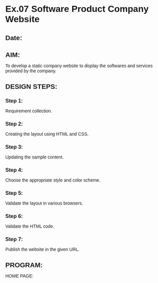 # Ex.07 Software Product Company Website
## Date:

## AIM:
To develop a static company website to display the softwares and services provided by the company.

## DESIGN STEPS:

### Step 1:
Requirement collection.

### Step 2:
Creating the layout using HTML and CSS.

### Step 3:
Updating the sample content.

### Step 4:
Choose the appropriate style and color scheme.

### Step 5:
Validate the layout in various browsers.

### Step 6:
Validate the HTML code.

### Step 7:
Publish the website in the given URL.

## PROGRAM:
HOME PAGE:
<html>
    <head>
        <meta name="viewport" content="width=device-width, initial-scale=1.0">
        <title> Automobiles Development Indutry </title>
        <style type="text/css">
            * {
                margin: 0;
                padding: 0;
                font-family: Arial, Helvetica, sans-serif, Helvetica, sans-serif;
            }
            .banner {
                width: 100%;
                height: 100vh;
                background :rgb(156, 104, 32);
                background-size: cover;
                background-position: center;
            }
            .navbar {
                width: 85%;
                margin: auto;
                padding: 35px 0;
                display: flex;
                align-items: center;
                justify-content: space-between;
            }
            .bg-HOME {
                border: 1px;
                padding: 10px;
                color: rgb(112, 103, 213);
                background-color:#0c3f17;
                border-radius: 30px;
            }
            .logo {
                color:rgba(0, 0, 0, 0.564);
                font-size: 40px;
                font-weight: 700;
                letter-spacing: 3px;
            
            }
            span {
                color: rgb(187, 184, 184);
            }
            form {
                width: 300px;
                height: 40px;
                display: flex;
                background: green;
                padding: 1px 1px;
                font-size: 15px;
                border-radius: 10px;
                backdrop-filter: blur(4px) saturate(180%);
            }
            form input {
                background: transparent;
                flex: 1;
                border: 0;
                outline: none;
                padding: 12px 20px;
                font-size: 20px;
                color: rgb(102, 103, 102);
            } 
            ::placeholder {
                color: rgb(67, 65, 65);
            }
            form button {
                border: 0;
                outline: none;
                padding: 5px 20px;
                color: rgb(66, 66, 66);
                border-radius: 10px;
                background:#6e4ad2;
                cursor: pointer;
            }
            .navbar li {
                list-style: none;
                display: inline-block;
                margin: 0 20px;
                position: relative;
            }
            .navbar li a {
                text-decoration: none;
                color: rgb(11, 6, 117);
                text-transform: uppercase;
            }
            .navbar li:hover {
                border: 1px;
                padding: 10px;
                color: rgb(26, 12, 221);
                background-color:#07f039;
                transition: 0.5s; 
                cursor: pointer;
                border-radius: 30px;
            }
            .content {
                position: absolute;
                top: 50%;
                left: 50%;
                transform: translate(-50%,-50%);
                text-align: center;
            }
            .text h2 {
                color: rgb(17, 141, 218);
                font-weight: 800;
                font-size: 50px;
                letter-spacing: 3px;
            }
            .text p {
                color: rgb(13, 1, 1);
                text-transform: capitalize;
                font-size: 15px;
                margin-bottom: 30px;
                word-spacing: 2px;
                letter-spacing: 1px;
            }
            .image {
                margin: 100px 10opx;
                border: 100PX solid#06eaf6;
                color: rgb(9, 9, 9);
                border-radius: 200px;
        
            

            }
           
            footer {
                background-color:rgb(31, 54, 74);
                margin-top: auto;
            }
        </style>
    </head>
<body>
    <div class="banner">
        <br>
        <div class="navbar">
            <h1 class="logo">HORSE POWERED ENGINES</h1>
            <ul>
                <li><a href="http://127.0.0.1:8000/static/softapp.html"> SITE HOME </a></li>
                <li><a href="http://127.0.0.1:8000/static/p.html"> PRODUCT </a></li>
                <li><a href="http://127.0.0.1:8000/static/people.html"> AUTHORITIES </a></li>
                <li><a href="http://127.0.0.1:8000/static/contact.html"> CONTACT </a></li>
            </ul>
            
        </div>
        <div class="content">
            <div class="text">
                <h2> AUTOMOBILES DEVELOPMENT INDUSTRY </h2>
                <br>
                <p>Empowering businesses with innovative automobile solutions tailored to their unique needs, driving efficiency and growth in a rapidly evolving industrial market.</p>
                <br>
                <div>
                    <img src="homepic.jpg" width="1000px" height="500px">
                </div>
                
            </div>
        </div>  
    </div>
    <footer>
        <center>Designed and Developed by PRAJAN P(212223240121) &copy; 2024</center>
    </footer>
</body>
</html>


PRODUCT:

<html>
    <head>
        <meta name="viewport" content="width=device-width, initial-scale=1.0">
        <title> Product Page </title>
        <style type="text/css">
            * {
                margin: 0;
                padding: 0;
                font-family:  Arial, Helvetica, sans-serif, Helvetica, sans-serif;
            }
            .banner {
                width: 100%;
                height: 100vh;
                background:rgb(83, 82, 112);
                background-size: cover;
                background-position: center;
            }
            .navbar {
                width: 85%;
                margin: auto;
                padding: 35px 0;
                display: flex;
                align-items: center;
                justify-content: space-between;
            }
            .bg-product {
                border: 1px;
                padding: 10px;
                color: gray;
                background-color:yellow;
                border-radius: 30px;
            }
            .logo {
                color:#e1320bf6;
                font-size: 40px;
                font-weight: 700;
                letter-spacing: 3px;
            }
            span {
                color: gray;
            }
            
            ::placeholder {
                color: gray;
            }
            form button {
                border: 0;
                outline: none;
                padding: 5px 20px;
                color: gray;
                border-radius: 10px;
                background:#6e4ad2;
                cursor: pointer;
            }
            .navbar li {
                list-style: none;
                display: inline-block;
                margin: 0 20px;
                position: relative;
            }
            .navbar li a {
                text-decoration: none;
                color: rgb(11, 6, 117);
                text-transform: uppercase;
            }
            .navbar li:hover {
                border: 1px;
                padding: 10px;
                color: rgb(11, 6, 117);
                background-color:yellow;
                transition: 0.5s; 
                cursor: pointer;
                border-radius: 30px;
            }
            .container {
                background: transparent;
                padding: 10px 5%;
                padding-bottom: 50px;
            }
            .container .box-container {
                display: grid;
                grid-template-columns: repeat(auto-fit, minmax(170px, 1fr));
                gap: 20px;
            }
            .container .box-container .box {
                color: rgb(11, 1, 1);
                box-shadow: 0 5px 10px rgba(0,0,0,.2);
                border-radius: 10px;
                background: transparent;
                border: 1px solid rgb(30, 7, 243);
                padding: 30px 20px;
            }
            .container .box-container .box img {
                height: 200px;
                border-radius: 10px;
            }
            .container .box-container .box h3 {
                color:#030303;
                font-size: large;
                padding: 50px 10;
            }
            .container .box-container .box p {
                color: gray;
                font-size: small;
                line-height: 1.5;
            }
            .content {
                position: absolute;
                top: 70%;
                left: 50%;
                margin-bottom:auto ;
                transform: translate(-60%,-50%);
                text-align: center;
            }
            .text h2 {
                color: rgb(240, 240, 240);
                font-weight: 800;
                font-size: 40px;
                letter-spacing: 3px;
            }
            footer {
                background-color:#06b7e3;
                margin-top: 16%;
            }
        </style>
    </head>
<body>
    <div class="banner">
        <br>
        <div class="navbar">
            <h1 class="logo">HORSE POWERED ENGINES</h1>
            <ul>
                <li><a href="http://127.0.0.1:8000/static/softapp.html"> SITE HOME </a></li>
                <li><a href="http://127.0.0.1:8000/static/p.html" class="bg-product"> PRODUCTS </a></li>
                <li><a href="http://127.0.0.1:8000/static/people.html"> AUTHORITES </a></li>
                <li><a href="http://127.0.0.1:8000/static/contact.html"> FOR CONTACT</a></li>
            </ul>
            
        </div>
        <div class="container">
            <div class="box-container">
                    
                
                <div class="box">
                    <h3 align="center"> ROLLS ROYCE</h3>
                    <image src="RR.png" width="250" height="500"></image>
                </div>
                <div class="box">
                    <h3 align="center">LAND ROVER</h3>
                    <image src="LAND ROVER.png" width="250" height="500"></image>
                </div>
                <div class="box">
                    <h3 align="center">BENTELY</h3>
                    <image src="BENTLEY.png" width="250" height="500"></image>
                </div>
                <div class="box">
                    <h3 align="center">BMW</h3>
                    <image src="BMW.png" width="250" height="500"></image>
                </div>
                <div class="box">
                    <h3 align="center">JAGUAR</h3>
                    <image src="JAGUAR.png" width="250" height="500"></image>
                </div>
                <div class="box">
                    <h3 align="center">SKODA</h3>
                    <image src="SKODA.png" width="250" height="500"></image>
                </div>
                
            </div>
        <div class="content">
            <div class="text">
                <h2> WE DO COLLABARATE WITH THIS TOP COMPANIES.</h2>
                <br>
              
            </div>
        </div>
        
    </div>
    <footer>
        <center>Designed and Developed by PRAJAN P(212223240121) &copy; 2024</center>
    </footer>
</body>
</html>

PEOPLE:

<html>
    <head>
        <meta name="viewport" content="width=device-width, initial-scale=1.0">
        <title> p
eople page </title>
        <style type="text/css">
            * {
                margin: 0;
                padding: 0;
                font-family: Arial, Helvetica, sans-serif;
            }
            .banner {
                width: 100%;
                height: 100vh;
                background:orange;
                background-size: cover;
                background-position: center;
            }
            .navbar {
                width: 85%;
                margin: auto;
                padding: 35px 0;
                display: flex;
                align-items: center;
                justify-content: space-between;
            }
            .bg-people {
                border: 1px;
                padding: 10px;
                color: gray;
                background-color:azure;
                border-radius: 30px;
            }
            .logo {
                color:RED;
                font-size: 40px;
                font-weight: 700;
                letter-spacing: 3px;
            }
            span {
                color: gray;
            }
            
            ::placeholder {
                color: gray;
            }
            form button {
                border: 0;
                outline: none;
                padding: 5px 20px;
                color: gray;
                border-radius: 10px;
                background:#6e4ad2;
                cursor: pointer;
            }
            .navbar li {
                list-style: none;
                display: inline-block;
                margin: 0 20px;
                position: relative;
            }
            .navbar li a {
                text-decoration: none;
                color: rgb(11, 6, 117);
                text-transform: uppercase;
            }
            .navbar li:hover {
                border: 1px;
                padding: 10px;
                color: rgb(26, 12, 221);
                background-color:#07f039;
                transition: 0.5s; 
                cursor: pointer;
                border-radius: 30px;
            }
            .image {
                position: relative;
                border: 0;
                top: 70px;
                background: transparent;
            }
            .image table {
                border: 0;
                color: rgb(56, 10, 244);
                position: relative;
                left: 150px;
            }
            .image table img {
                height: 200px;
                width: 200px;
                border: 2px solid gray;
                padding: 40px;
                border-radius: 50%;
            }
            .image table td {
                color:#0a0208;
            }
            footer {
                background-color:yellow;
                margin-top: auto;
            }
        </style>
    </head>
<body>
    <div class="banner">
        <br>
        <div class="navbar">
            <h1 class="logo">PJ AND CREW</h1>
            <ul>
                <li><a href="http://127.0.0.1:8000/static/softapp.html"> Home </a></li>
                <li><a href="http://127.0.0.1:8000/static/p.html"> Products </a></li>
                <li><a href="http://127.0.0.1:8000/static/people.html" class="bg-people"> People </a></li>
                <li><a href="http://127.0.0.1:8000/static/contact.html"> Contact </a></li>
            </ul>

        </div>
        <div class="image">
            <table cellspacing="20"> 
                <tr align="center">
                    <td> <img src="ceo 1 (2).png"> </td>
                    <td> <img src="ceo 2.png"> </td>
                    <td> <img src="ceo 3.png"> </td>
                    <td> <img src="ceo 4.png"> </td>
                    <td> <img src="ceo 5.png"> </td>
                </tr>
                <tr align="center">
                    
                    <th>PRAJAN </th>
                    <th>JHON BOSCO</th>
                    <th>HIKEY RELY</th>
                    <th>THOMAS</th>
                    <th>PETER PAKER</th>
                </tr>
                <tr align="center">
                    <td>FOUNDER </td>
                    <td>CO-FOUNDER</td>
                    <td>CEO</td>
                    <td>CTO</td>
                    <td>FINANACE HEAD</td>
                </tr>
            </table>
        </div>
    </div>
    <footer>
        <center>Designed and Developed by PRAJAN P(212223240121) &copy; 2024</center>
    </footer>
</body>
</html>

CONTACT:
<html>
    <head>
        <meta name="viewport" content="width=device-width, initial-scale=1.0">
        <title> FOR CONTACT </title>
        <style type="text/css">
            * {
                margin: 0;
                padding: 0;
                font-family: Arial, Helvetica, sans-serif;
            }
            .banner {
                width: 100%;
                height: 100vh;
                background:rgb(220, 124, 7);
                background-size: cover;
                background-position: center;
            }
            .navbar {
                width: 85%;
                margin: auto;
                padding: 35px 0;
                display: flex;
                align-items: center;
                justify-content: space-between;
            }
            .bg-contact {
                border: 1px;
                padding: 10px;
                color: rgb(244, 240, 240);
                background-color:blue;
                border-radius: 30px;
            }
            .logo {
                color:RED;
                font-size: 40px;
                font-weight: 700;
                letter-spacing: 3px;
            }
            span {
                color: rgb(249, 246, 246);
            }
            
            ::placeholder {
                color: rgb(252, 243, 243);
            }
            .navbar form button {
                border: 0;
                outline: none;
                padding: 5px 20px;
                color: rgb(243, 231, 231);
                border-radius: 10px;
                background:#6e4ad2;
                cursor: pointer;
            }
            .navbar li {
                list-style: none;
                display: inline-block;
                margin: 0 20px;
                position: relative;
            }
            .navbar li a {
                text-decoration: none;
                color: rgb(11, 6, 117);
                text-transform: uppercase;
            }
            .navbar li:hover {
                border: 1px;
                padding: 10px;
                color: rgb(11, 6, 117);
                background-color:#2307f4;
                transition: 0.5s; 
                cursor: pointer;
                border-radius: 30px;
            }
            .box {
                display: flex;
                column-gap: 40px;
                background: transparent;
                position: relative;
                top: 50px;
            }
            .box-1 {
                height: 400px;
                width: 400px;
                border: 3px solid rgb(12, 12, 12);
                border-radius: 20px;
                background: transparent;
                position: relative;
                left: 250px;
            }
            .box-2 {
                height: 400px;
                width: 400px;
                border: 3px solid#141314;
                border-radius: 20px;
                background: transparent;
                position: relative;
                left: 300px;
            }
            .box-1 form {
                display: flex;
                color: rgba(249, 9, 9, 0.785);
                background: transparent;
                padding: 10px;
                font-size: 15px;
                position: relative;
                top: 15px;
            }
            .box-1 form input {
                background: transparent;
                display: flex;
                border: 1px solid rgb(16, 10, 10);
                border-radius: 10px;
                padding: 15px 30px;
                font-size: 15px;
                color: rgb(6, 4, 4);
                position: relative;
                top: 30px;
            }
            .box-1 form textarea {
                background: transparent;
                color: rgb(10, 8, 8);
                padding: 15px 10px;
                position: relative;
                top: 30px;
                left: 30px;
                border: 1px solid rgb(14, 5, 5);
                border-radius: 10px;
            }
            .box-1 form button {
                border: 0;
                outline: none;
                padding: 10px 20px;
                color: rgb(7, 3, 3);
                border-radius: 30px;
                background:#03ee4a;
                cursor: pointer;
                position: relative;
                top: 50px;
            }
            .box-2 h2 {
                color: rgb(251, 8, 8);
                position: relative;
                top: 25px;
                left: 50px;
                font-size: 30px;
            }
            .box-2 p {
                color: rgb(6, 1, 1);
                position: relative;
                top: 50px;
                padding: 10px 80px;
            }
            .box-2 span {
                color:#2307f4;
                font-size: 20px;
            }
            footer {
                background-color:rgb(112, 65, 4);
                margin-top: auto;
            }
        </style>
    </head>
<body>
    <div class="banner">
        <br>
        <div class="navbar">
            <h1 class="logo">HORSE POWERED ENGINES</h1>
            <ul>
                <li><a href="http://127.0.0.1:8000/static/softapp.html">SITE HOME </a></li>
                <li><a href="http://127.0.0.1:8000/static/p.html"> PRODUCTS </a></li>
                <li><a href="http://127.0.0.1:8000/static/people.html"> PEOPLE</a></li>
                <li><a href="http://127.0.0.1:8000/static/contact.html" class="bg-contact"> CONTACT </a></li>
            </ul>
            
        </div>
        <div class="box">
            <div class="box-1">
                <form>
                    <right>
                        <h1> Contact Us </h1>
                        <input type="text" placeholder="Name:">
                        <br>
                        <input type="email" placeholder="Email:">
                        <br>
                        <input type="text" placeholder="Feedback:">
                        <textarea rows="4" cols="40" placeholder="Feedback"> </textarea>
                        <br>
                        <button type="submit"> Submit </button>
                    </center>
                </form>
            </div>
            <div class="box-2"> 
                <h2> Contact Information </h2>
                <p> <span>Address</span> : 101 Wood Lane, London, United Kingdom</p>
                <p> <span>Email</span> : pjcompany001@gmail.com </p>
                <p> <span>Phone</span> : 666000-666000</p>
            </div>
        </div>
    </div>
    <footer>
        <center>Designed and Developed by PRAJAN P(212223240121) &copy; 2024</center>
    </footer>
</body>
</html>

## OUTPUT:
HOME PAGE:
![alt text](softy/softapp/static/HOME.png)

PRODUCT:
![alt text](softy/softapp/static/PRODUCTS.png)

PEOPLE:
![alt text](softy/softapp/static/PEOPLE.png)

CONTACT:
![alt text](softy/softapp/static/CONTACT.png)

## RESULT:
The program for designing software company website using HTML and CSS is completed successfully.
